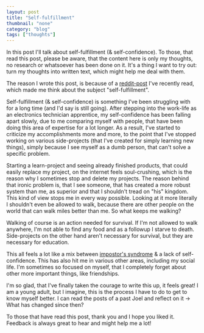 ```yaml
---
layout: post
title: "Self-fulfillment"
thumbnail: "none"
category: "blog"
tags: ["thoughts"]
---
```


In this post I'll talk about self-fulfillment (& self-confidence). To those, that read this post, please be aware, that the content here is only my thoughts, no research or whatsoever has been done on it. It's a thing I want to try out: turn my thoughts into written text, which might help me deal with them.

<!--more-->

The reason I wrote this post, is because of a [reddit-post](https://www.reddit.com/r/selfimprovement/comments/jpqv9a/im_quitting_video_games_help/) I've recently read, which made me think about the subject "self-fulfillment".

Self-fulfillment (& self-confidence) is something I've been struggling with for a long time (and I'd say is still going). After stepping into the work-life as an electronics technician apprentice, my self-confidence has been falling apart slowly, due to me comparing myself with people, that have been doing this area of expertise for a lot longer. As a result, I've started to criticize my accomplishments more and more, to the point that I've stopped working on various side-projects (that I've created for simply learning new things), simply because I see myself as a dumb person, that can't solve a specific problem.

Starting a learn-project and seeing already finished products, that could easily replace my project, on the internet feels soul-crushing, which is the reason why I sometimes stop and delete my projects. The reason behind that ironic problem is, that I see someone, that has created a more robust system than me, as superior and that I shouldn't tread on "his" kingdom. This kind of view stops me in every way possible. Looking at it more literally I shouldn't even be allowed to walk, because there are other people on the world that can walk miles better than me. So what keeps me walking?

Walking of course is an action needed for survival. If I'm not allowed to walk anywhere, I'm not able to find any food and as a followup I starve to death. Side-projects on the other hand aren't necessary for survival, but they are necessary for education.

This all feels a lot like a mix between [impostor's syndrome](https://en.wikipedia.org/wiki/Impostor_syndrome) & a lack of self-confidence. This has also hit me in various other areas, including my social life. I'm sometimes so focused on myself, that I completely forget about other more important things, like friendships.

I'm so glad, that I've finally taken the courage to write this up, it feels great! I am a young adult, but I imagine, this is the process I have to do to get to know myself better. I can read the posts of a past Joel and reflect on it &rarr; What has changed since then?

To those that have read this post, thank you and I hope you liked it. Feedback is always great to hear and might help me a lot!
